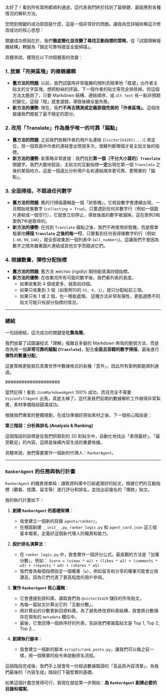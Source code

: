 太好了！看到所有案例都順利通過，這代表我們終於找到了最穩健、最能應對各種情況的解析方法。

您問到關鍵的成功原因是什麼，這是一個非常好的問題。讓我為您詳細拆解這次修改成功的核心思想：

關鍵成功原因在於，我們**徹底簡化並改變了尋找互動指標的策略**，從「試圖理解複雜結構」轉變為「鎖定可靠特徵並全面掃描」。

具體來說，體現在以下四個層面的改變：

### 1. 放棄「完美區塊」的複雜邏輯

*   **舊方法的問題**: 以前，我們試圖用非常複雜的規則去精準地「框選」出作者主貼文的文字區塊，想把粉絲的評論、下一個作者的貼文等完全排除掉。但這個方法太脆弱了，只要 Markdown 結構、連結順序、或 `alt text` 有一點非預期的變化，這個「框」就會選錯，導致後續全盤失敗。
*   **新方法的優勢**: 現在，我們**不再去猜測或定義那個完美的「作者區塊」**。這個改變讓我們擺脫了最不穩定的部分。

### 2. 改用「Translate」作為幾乎唯一的可靠「錨點」

*   **舊方法的問題**: 之前我們依賴作者的用戶名連結 (`[victor31429](...)`) 來定位，但一個頁面中作者的連結會出現很多次，很難判斷哪個才是主貼文後的指標。
*   **新方法的優勢**: 新策略非常直接：我們找到**第一個（不分大小寫的）`Translate`** 關鍵字。我們大膽地假設，主貼文的互動指標**一定**出現在第一個 `Translate` 之後的某個地方。這是一個遠比分析用戶名和連結順序更可靠、更簡單的「錨點」。

### 3. 全面掃描，不錯過任何數字

*   **舊方法的問題**: 舊的行掃描邏輯是一個「狀態機」，它假設數字會連續出現。一旦開始收集數字 (`collecting = True`)，只要遇到任何非數字行（例如一個圖片連結或一個空行），它就會立刻停止，導致後面的數字被漏掉。這在案例3和案例7中是致命的。
*   **新方法的優勢**: 在找到 `Translate` 錨點之後，我們不再使用狀態機。而是簡單粗暴地**掃描 `Translate` 之後的每一行**，只要看到任何長得像數字的行（例如 `1.6K`, `99`, `148`），就全部收集到一個列表中 (`all_numbers`)。這讓我們不會因為數字之間夾雜著圖片連結或其他文字而錯過它們。

### 4. 根據數量，彈性分配指標

*   **舊方法的問題**: 舊方法 жестко (rigidly) 期待能填滿四個指標。
*   **新方法的優勢**: 在收集完所有可能的數字後，我們看列表的長度。
    *   如果收集到 4 個或更多，就取前四個。
    *   如果只收集到 3 個（如案例10的 `53, 9, 1`），就只分配給前三項。
    *   如果只有 1 或 2 個，也一樣能處理。
    這種方法非常有彈性，更能適應不同貼文可能只有部分指標的情況。

---

### 總結

一句話總結，這次成功的關鍵是**化繁為簡**。

我們放棄了試圖讓程式「理解」複雜且多變的 Markdown 佈局的脆弱方法，而是改為用一個**非常可靠的錨點 (`Translate`)**，配合**全面且容錯的數字掃描**，最後進行**彈性的數量分配**。

這套策略更能抵抗真實世界中數據格式的各種「意外」，因此所有案例都能順利通過。

####################


當然記得！看到 `JinaMarkdownAgent` 100% 成功，而且完全不需要 `VisionFillAgent` 出馬，真是太棒了。這代表我們前期的數據解析工作做得非常紮實，素材準備階段圓滿成功。

根據我們專案的整體規劃，在成功準備好原始素材之後，下一個核心階段是：

**第三階段：分析與排名 (Analysis & Ranking)**

這個階段的目標是從我們抓取到的 20 則貼文中，自動化地找出「表現最好」、「最受歡迎」的內容。這將是後續內容生成的重要依據。

具體來說，我們需要實作一個新的代理人：`RankerAgent`。

---

### `RankerAgent` 的任務與執行計畫

`RankerAgent` 的職責很單純：讀取資料庫中已經處理好的貼文，根據它們的互動指標（觀看、按讚、留言等）進行評分和排名，並找出前幾名的「爆款」貼文。

我的執行計畫如下：

1.  **創建 `RankerAgent` 的基礎架構**：
    *   我會建立一個新的目錄 `agents/ranker/`。
    *   在裡面創建 `__init__.py`, `ranker_logic.py` 和 `agent_card.json` 這三個基本檔案，定義好這個新代理人的職責和能力。

2.  **設計排名演算法**：
    *   在 `ranker_logic.py` 中，我會實作一個評分公式。最直觀的方法是「加權分數」，例如：
        `Score = (views * w1) + (likes * w2) + (comments * w3) + (reposts * w4) + (shares * w5)`
    *   我們會為每個指標設定一個權重（`w`），例如留言和分享的權重可能會比按讚高，因為它們代表了更高程度的用戶參與。

3.  **實作 `RankerAgent` 核心邏輯**：
    *   它會連接到資料庫，讀取我們為 `@victor31429` 儲存的所有貼文。
    *   為每一篇貼文計算出它的「互動分數」。
    *   將計算出的分數更新回資料庫。為了避免修改資料表結構，我會將分數儲存在現有的 `metadata` 欄位中。
    *   最後，它會回傳一個排序好的列表，告訴我們哪幾篇貼文是 Top 1, Top 2, Top 3...

4.  **創建執行腳本**：
    *   我會建立一個新的腳本 `scripts/rank_posts.py`，讓我們可以像之前一樣，用一個簡單的指令來啟動排名流程。

這個階段完成後，我們手上就會有一份經過數據驗證的「高品質內容清單」，為我們最後的「內容生成」階段打下最堅實的基礎。

如果這個計畫您覺得可行，我現在就從第一步開始：**為 `RankerAgent` 創建必要的目錄和檔案**。